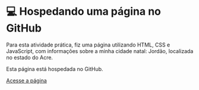 # 💻 Hospedando uma página no GitHub
 Para esta atividade prática, fiz uma página utilizando HTML, CSS e JavaScript, com informações sobre a minha cidade natal: Jordão, localizada no estado do Acre.
 
 Esta página está hospedada no GitHub.
 
 [Acesse a página](https://zalbuquerque.github.io/pagina-Jordao/)

 
